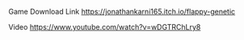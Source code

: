 Game Download Link
https://jonathankarni165.itch.io/flappy-genetic

Video
https://www.youtube.com/watch?v=wDGTRChLry8
